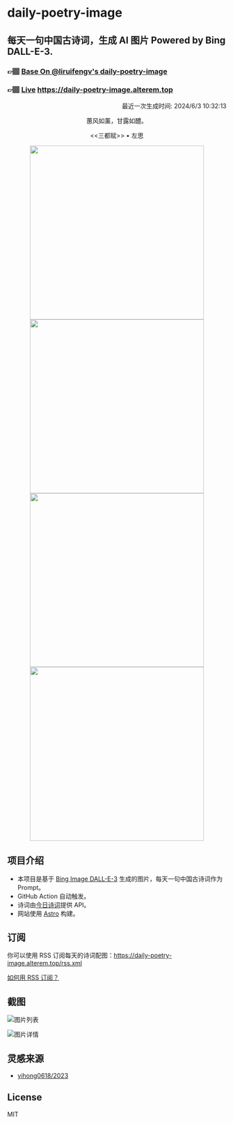 
# daily-poetry-image

## 每天一句中国古诗词，生成 AI 图片 Powered by Bing DALL-E-3.

### 👉🏽 [Base On @liruifengv's daily-poetry-image](https://github.com/liruifengv/daily-poetry-image)

### 👉🏽 [Live](https://daily-poetry-image.alterem.top/) https://daily-poetry-image.alterem.top

<p align="right">
  最近一次生成时间: 2024/6/3 10:32:13
</p>
<p align="center">
蕙风如薰，甘露如醴。
</p>
<p align="center">
<<三都赋>> • 左思
</p>
<p align="center">
<img src="https://tse4.mm.bing.net/th/id/OIG4.1iB.zbieoiVw.chuF53G" height="400" width="400" />
<img src="https://tse3.mm.bing.net/th/id/OIG4.zOmgEPRnVNVD9Z10hQuu" height="400" width="400" />
<img src="https://tse3.mm.bing.net/th/id/OIG4.LY_uN.ZkXIgzK2OFG.7M" height="400" width="400" />
<img src="https://tse3.mm.bing.net/th/id/OIG4.lfdHlWHv5ANeig5hTawt" height="400" width="400" />
</p>

## 项目介绍

-   本项目是基于 [Bing Image DALL-E-3](https://www.bing.com/images/create) 生成的图片，每天一句中国古诗词作为 Prompt。
-   GitHub Action 自动触发。
-   诗词由[今日诗词](https://www.jinrishici.com/)提供 API。
-   网站使用 [Astro](https://astro.build) 构建。

## 订阅

你可以使用 RSS 订阅每天的诗词配图：https://daily-poetry-image.alterem.top/rss.xml

[如何用 RSS 订阅？](https://zhuanlan.zhihu.com/p/55026716)

## 截图

![图片列表](./screenshots/Snipaste_2023-12-28_21-00-26.png)

![图片详情](./screenshots/Snipaste_2023-12-28_21-00-53.png)

## 灵感来源

-   [yihong0618/2023](https://github.com/yihong0618/2023)

## License

MIT
